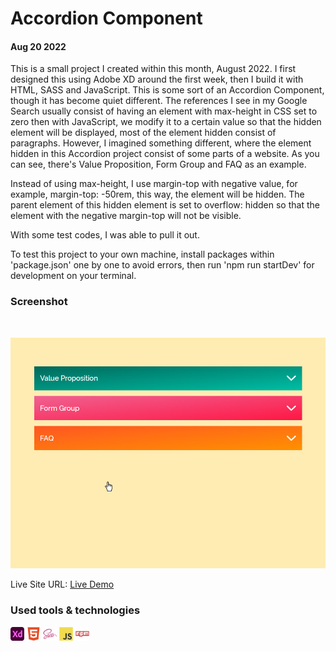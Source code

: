 # Accordion Component

#### Aug 20 2022

This is a small project I created within this month, August 2022. I first designed this using Adobe XD around the first week, then I build it with HTML, SASS and JavaScript. This is some sort of an Accordion Component, though it has become quiet different. The references I see in my Google Search usually consist of having an element with max-height in CSS set to zero then with JavaScript, we modify it to a certain value so that the hidden element will be displayed, most of the element hidden consist of paragraphs. However, I imagined something different, where the element hidden in this Accordion project consist of some parts of a website. As you can see, there's Value Proposition, Form Group and FAQ as an example.

Instead of using max-height, I use margin-top with negative value, for example, margin-top: -50rem, this way, the element will be hidden. The parent element of this hidden element is set to overflow: hidden so that the element with the negative margin-top will not be visible.

With some test codes, I was able to pull it out.

To test this project to your own machine, install packages within 'package.json' one by one to avoid errors, then run 'npm run startDev' for development on your terminal.

### Screenshot
<br />

![](project-preview.jpg)

Live Site URL: [Live Demo](https://kennyestrella-accordion-component.netlify.app/)

### Used tools & technologies
<img width="22px" src="xd-plain.svg"> <img width="22px" src="html5-plain.svg"> <img width="22px" src="sass-original.svg"> <img width="22px" src="javascript-original.svg"> <img width="22px" src="npm-original-wordmark.svg">